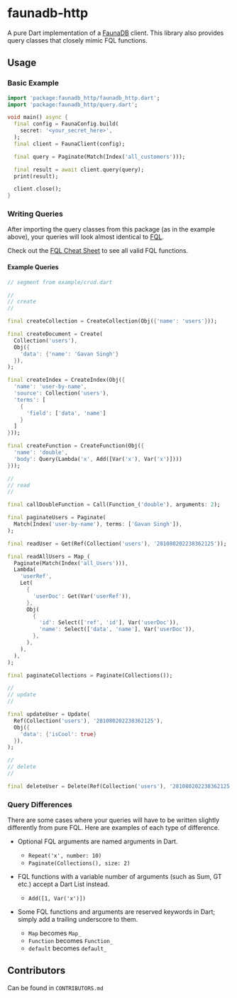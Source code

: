 # faunadb-http

A pure Dart implementation of a [FaunaDB][faunadb] client. This library also provides query classes that closely mimic
FQL functions.

[faunadb]: https://fauna.com/

## Usage

### Basic Example

```dart
import 'package:faunadb_http/faunadb_http.dart';
import 'package:faunadb_http/query.dart';

void main() async {
  final config = FaunaConfig.build(
    secret: '<your_secret_here>',
  );
  final client = FaunaClient(config);

  final query = Paginate(Match(Index('all_customers')));

  final result = await client.query(query);
  print(result);

  client.close();
}
```

### Writing Queries

After importing the query classes from this package
(as in the example above), your queries will look almost identical to [FQL][fql].

Check out the [FQL Cheat Sheet][cheat_sheet] to see all valid FQL functions.

[fql]: https://docs.fauna.com/fauna/current/api/fql/

[cheat_sheet]: https://docs.fauna.com/fauna/current/api/fql/cheat_sheet

#### Example Queries

```dart
// segment from example/crud.dart

//
// create
//

final createCollection = CreateCollection(Obj({'name': 'users'}));

final createDocument = Create(
  Collection('users'),
  Obj({
    'data': {'name': 'Gavan Singh'}
  }),
);

final createIndex = CreateIndex(Obj({
  'name': 'user-by-name',
  'source': Collection('users'),
  'terms': [
    {
      'field': ['data', 'name']
    }
  ]
}));

final createFunction = CreateFunction(Obj({
  'name': 'double',
  'body': Query(Lambda('x', Add([Var('x'), Var('x')])))
}));

//
// read
//

final callDoubleFunction = Call(Function_('double'), arguments: 2);

final paginateUsers = Paginate(
  Match(Index('user-by-name'), terms: ['Gavan Singh']),
);

final readUser = Get(Ref(Collection('users'), '281080202238362125'));

final readAllUsers = Map_(
  Paginate(Match(Index('all_Users'))),
  Lambda(
    'userRef',
    Let(
      {
        'userDoc': Get(Var('userRef')),
      },
      Obj(
        {
          'id': Select(['ref', 'id'], Var('userDoc')),
          'name': Select(['data', 'name'], Var('userDoc')),
        },
      ),
    ),
  ),
);

final paginateCollections = Paginate(Collections());

//
// update
//

final updateUser = Update(
  Ref(Collection('users'), '281080202238362125'),
  Obj({
    'data': {'isCool': true}
  }),
);

//
// delete
//

final deleteUser = Delete(Ref(Collection('users'), '281080202238362125'));

```

### Query Differences

There are some cases where your queries will have to be written slightly differently from pure FQL. Here are examples of
each type of difference.

- Optional FQL arguments are named arguments in Dart.
    - `Repeat('x', number: 10)`
    - `Paginate(Collections(), size: 2)`

- FQL functions with a variable number of arguments (such as Sum, GT etc.) accept a Dart List instead.
    - `Add([1, Var('x')])`

- Some FQL functions and arguments are reserved keywords in Dart; simply add a trailing underscore to them.
    - `Map` becomes `Map_`
    - `Function` becomes `Function_`
    - `default` becomes `default_`

## Contributors

Can be found in `CONTRIBUTORS.md`